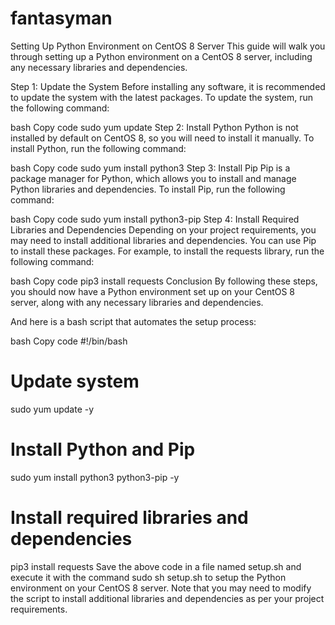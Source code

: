 # fantasyman

Setting Up Python Environment on CentOS 8 Server
This guide will walk you through setting up a Python environment on a CentOS 8 server, including any necessary libraries and dependencies.

Step 1: Update the System
Before installing any software, it is recommended to update the system with the latest packages. To update the system, run the following command:

bash
Copy code
sudo yum update
Step 2: Install Python
Python is not installed by default on CentOS 8, so you will need to install it manually. To install Python, run the following command:

bash
Copy code
sudo yum install python3
Step 3: Install Pip
Pip is a package manager for Python, which allows you to install and manage Python libraries and dependencies. To install Pip, run the following command:

bash
Copy code
sudo yum install python3-pip
Step 4: Install Required Libraries and Dependencies
Depending on your project requirements, you may need to install additional libraries and dependencies. You can use Pip to install these packages. For example, to install the requests library, run the following command:

bash
Copy code
pip3 install requests
Conclusion
By following these steps, you should now have a Python environment set up on your CentOS 8 server, along with any necessary libraries and dependencies.

And here is a bash script that automates the setup process:

bash
Copy code
#!/bin/bash

# Update system
sudo yum update -y

# Install Python and Pip
sudo yum install python3 python3-pip -y

# Install required libraries and dependencies
pip3 install requests
Save the above code in a file named setup.sh and execute it with the command sudo sh setup.sh to setup the Python environment on your CentOS 8 server. Note that you may need to modify the script to install additional libraries and dependencies as per your project requirements.
